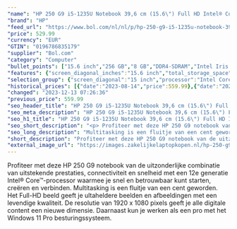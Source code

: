 ```yaml
---
"name": "HP 250 G9 i5-1235U Notebook 39,6 cm (15.6\") Full HD Intel® Core™ i5 8 GB DDR4-SDRAM 256 GB SSD Wi-Fi 6 (802.11ax) Windows 11 Pro Zwart"
"brand": "HP"
"feed_url": "https://www.bol.com/nl/nl/p/hp-250-g9-i5-1235u-notebook-39-6-cm-full-hd-intel-core-i5-8-gb-ddr4-sdram-256-gb-ssd-wi-fi-6-windows-11-pro-zwart/9300000112916778"
"price": 529.99
"currency": "EUR"
"GTIN": "0196786835179"
"supplier": "Bol.com"
"category": "Computer"
"bullet_points": ["15.6 inch","256 GB","8 GB","DDR4-SDRAM","Intel Iris Xe Graphics","Windows"]
"features": {"screen_diagonal_inches":"15.6 inch","total_storage_space":"256 GB","memory_size":"8 GB","memory_type":"DDR4-SDRAM","graphics_card":"Intel Iris Xe Graphics","operating_system":"Windows"}
"selection_group": {"screen_diagonal":"15 inch","processor":"Intel Core i5","changed_price_past_3_days":true,"product_family":"HP 250"}
"historical_prices": [{"date":"2023-08-14","price":559.99},{"date":"2023-12-13","price":529.99}]
"changed": "2023-12-13 07:26:36"
"previous_price": 559.99
"seo_header_title": "HP 250 G9 i5-1235U Notebook 39,6 cm (15.6\") Full HD Intel® Core™ i5 8 GB DDR4-SDRAM 256 GB SSD Wi-Fi 6 (802.11ax) Windows 11 Pro Zwart"
"seo_meta_description": "HP 250 G9 i5-1235U Notebook 39,6 cm (15.6\") Full HD Intel® Core™ i5 8 GB DDR4-SDRAM 256 GB SSD Wi-Fi 6 (802.11ax) Windows 11 Pro Zwart"
"seo_h1_title": "HP 250 G9 i5-1235U Notebook 39,6 cm (15.6\") Full HD Intel® Core™ i5 8 GB DDR4-SDRAM 256 GB SSD Wi-Fi 6 (802.11ax) Windows 11 Pro Zwart"
"seo_short_description": "<p> Profiteer met deze HP 250 G9 notebook van de uitzonderlijke combinatie van uitstekende prestaties, connectiviteit en snelheid met een 12e generatie Intel® Core™-processor waarmee je snel en betrouwbaar kunt starten, creëren en verbinden."
"seo_long_description": "Multitasking is een fluitje van een cent geworden. Het Full-HD beeld geeft je ultaheldere beelden en afbeeldingen met een levendige kwaliteit. De resolutie van 1920 x 1080 pixels geeft je alle digitale content een nieuwe dimensie. Daarnaast kun je werken als een pro met het Windows 11 Pro besturingssysteem. </p>"
"short_description": "Profiteer met deze HP 250 G9 notebook van de uitzonderlijke combinatie van uitstekende prestaties, connectiviteit en snelheid met een 12e generatie Intel® Core™-processor waarmee je snel en betrouwbaar kunt starten, creëren en verbinden. Multitasking is een fluitje van een cent geworden. Het Full-HD beeld geeft je ultaheldere beelden en afbeeldingen met een levendige kwaliteit. De resolutie van 1920 x 1080 pixels geeft je alle digitale content een nieuwe dimensie. Daarnaast kun je werken als een pro met het Windows 11 Pro besturingssysteem."
"external_image_url": "https://images.zakelijkelaptopkopen.nl/hp-250-g9-i5-1235u-notebook-39-6-cm-full-hd-intel-core-i5-8-gb-ddr4-sdram-256-gb-ssd-wi-fi-6-windows-11-pro-zwart.webp"
---
```


<p> Profiteer met deze HP 250 G9 notebook van de uitzonderlijke combinatie van uitstekende prestaties, connectiviteit en snelheid met een 12e generatie Intel® Core™-processor waarmee je snel en betrouwbaar kunt starten, creëren en verbinden. Multitasking is een fluitje van een cent geworden. Het Full-HD beeld geeft je ultaheldere beelden en afbeeldingen met een levendige kwaliteit. De resolutie van 1920 x 1080 pixels geeft je alle digitale content een nieuwe dimensie. Daarnaast kun je werken als een pro met het Windows 11 Pro besturingssysteem. </p>